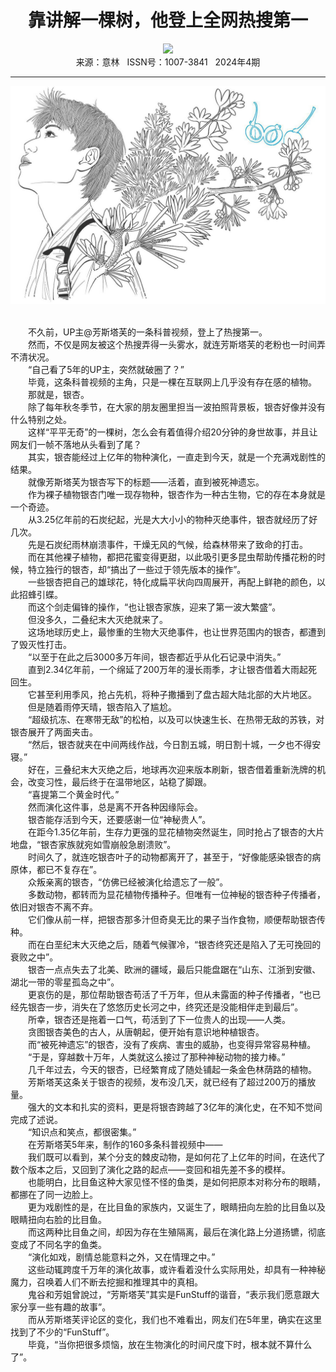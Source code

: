 # <center>靠讲解一棵树，他登上全网热搜第一</center> 

<div align=center><img src="https://raw.githubusercontent.com/leaguecn/magazines/main/img_authors/%d7%f7%d5%df%a3%ba%c4%d8%d2%e6%c4%e0.jpg"></div> 

<center>来源：意林   ISSN号：1007-3841   2024年4期</center> 


* * *


![](https://raw.githubusercontent.com/leaguecn/magazines/main/img/yili20240413-1-l.jpg)

  
<br>　　不久前，UP主@芳斯塔芙的一条科普视频，登上了热搜第一。  
　　然而，不仅是网友被这个热搜弄得一头雾水，就连芳斯塔芙的老粉也一时间弄不清状况。  
　　“自己看了5年的UP主，突然就破圈了？”  
　　毕竟，这条科普视频的主角，只是一棵在互联网上几乎没有存在感的植物。  
　　那就是，银杏。  
　　除了每年秋冬季节，在大家的朋友圈里担当一波拍照背景板，银杏好像并没有什么特别之处。  
　　这样“平平无奇”的一棵树，怎么会有着值得介绍20分钟的身世故事，并且让网友们一帧不落地从头看到了尾？  
　　其实，银杏能经过上亿年的物种演化，一直走到今天，就是一个充满戏剧性的结果。  
　　就像芳斯塔芙为银杏写下的标题——活着，直到被死神遗忘。  
　　作为裸子植物银杏门唯一现存物种，银杏作为一种古生物，它的存在本身就是一个奇迹。  
　　从3.25亿年前的石炭纪起，光是大大小小的物种灭绝事件，银杏就经历了好几次。  
　　先是石炭纪雨林崩溃事件，干燥无风的气候，给森林带来了致命的打击。  
　　而在其他裸子植物，都把花蜜变得更甜，以此吸引更多昆虫帮助传播花粉的时候，特立独行的银杏，却“搞出了一些过于领先版本的操作”。  
　　一些银杏把自己的雄球花，特化成扁平状向四周展开，再配上鲜艳的颜色，以此招蜂引蝶。  
　　而这个剑走偏锋的操作，“也让银杏家族，迎来了第一波大繁盛”。  
　　但没多久，二叠纪末大灭绝就来了。  
　　这场地球历史上，最惨重的生物大灭绝事件，也让世界范围内的银杏，都遭到了毁灭性打击。  
　　“以至于在此之后3000多万年间，银杏都近乎从化石记录中消失。”  
　　直到2.34亿年前，一个绵延了200万年的漫长雨季，才让银杏借着大雨起死回生。  
　　它甚至利用季风，抢占先机，将种子撒播到了盘古超大陆北部的大片地区。  
　　但是随着雨停天晴，银杏陷入了尴尬。  
　　“超级抗冻、在寒带无敌”的松柏，以及可以快速生长、在热带无敌的苏铁，对银杏展开了两面夹击。  
　　“然后，银杏就夹在中间两线作战，今日割五城，明日割十城，一夕也不得安寝。”  
　　好在，三叠纪末大灭绝之后，地球再次迎来版本刷新，银杏借着重新洗牌的机会，改变习性，最后终于在温带地区，站稳了脚跟。  
　　“喜提第二个黄金时代。”  
　　然而演化这件事，总是离不开各种因缘际会。  
　　银杏能存活到今天，还要感谢一位“神秘贵人”。  
　　在距今1.35亿年前，生存力更强的显花植物突然诞生，同时抢占了银杏的大片地盘，“银杏家族就宛如雪崩般急剧溃败”。  
　　时间久了，就连吃银杏叶子的动物都离开了，甚至于，“好像能感染银杏的病原体，都已不复存在”。  
　　众叛亲离的银杏，“仿佛已经被演化给遗忘了一般”。  
　　多数动物，都转而为显花植物传播种子。但唯有一位神秘的银杏种子传播者，依旧对银杏不离不弃。  
　　它们像从前一样，把银杏那多汁但奇臭无比的果子当作食物，顺便帮助银杏传种。  
　　而在白垩纪末大灭绝之后，随着气候骤冷，“银杏终究还是陷入了无可挽回的衰败之中”。  
　　银杏一点点失去了北美、欧洲的疆域，最后只能盘踞在“山东、江浙到安徽、湖北一带的零星孤岛之中”。  
　　更哀伤的是，那位帮助银杏苟活了千万年，但从未露面的种子传播者，“也已经先银杏一步，消失在了悠悠历史长河之中，终究还是没能相伴走到最后”。  
　　所幸，银杏还是拖着一口气，苟活到了下一位贵人的出现——人类。  
　　贪图银杏美色的古人，从唐朝起，便开始有意识地种植银杏。  
　　而“被死神遗忘”的银杏，没有了疾病、害虫的威胁，也变得异常容易种植。  
　　“于是，穿越数十万年，人类就这么接过了那种神秘动物的接力棒。”  
　　几千年过去，今天的银杏，已经繁育成了随处铺起一条金色林荫路的植物。  
　　芳斯塔芙这条关于银杏的视频，发布没几天，就已经有了超过200万的播放量。  
　　强大的文本和扎实的资料，更是将银杏跨越了3亿年的演化史，在不知不觉间完成了述说。  
　　“知识点和笑点，都很密集。”  
　　在芳斯塔芙5年来，制作的160多条科普视频中——  
　　我们既可以看到，某个分支的棘皮动物，是如何花了上亿年的时间，在迭代了数个版本之后，又回到了演化之路的起点——变回和祖先差不多的模样。  
　　也能明白，比目鱼这种大家见怪不怪的鱼类，是如何把原本对称分布的眼睛，都挪在了同一边脸上。  
　　更为戏剧性的是，在比目鱼的家族内，又诞生了，眼睛扭向左脸的比目鱼以及眼睛扭向右脸的比目鱼。  
　　而这两种比目鱼之间，却因为存在生殖隔离，最后在演化路上分道扬镳，彻底变成了不同名字的鱼类。  
　　“演化如戏，剧情总能意料之外，又在情理之中。”  
　　这些动辄跨度千万年的演化故事，或许看着没什么实际用处，却具有一种神秘魔力，召唤着人们不断去挖掘和推理其中的真相。  
　　鬼谷和芳姐曾說过，“芳斯塔芙”其实是FunStuff的谐音，“表示我们愿意跟大家分享一些有趣的故事”。  
　　而从芳斯塔芙评论区的变化，我们也不难看出，网友们在5年里，确实在这里找到了不少的“FunStuff”。  
　　毕竟，“当你把很多烦恼，放在生物演化的时间尺度下时，根本就不算什么了”。